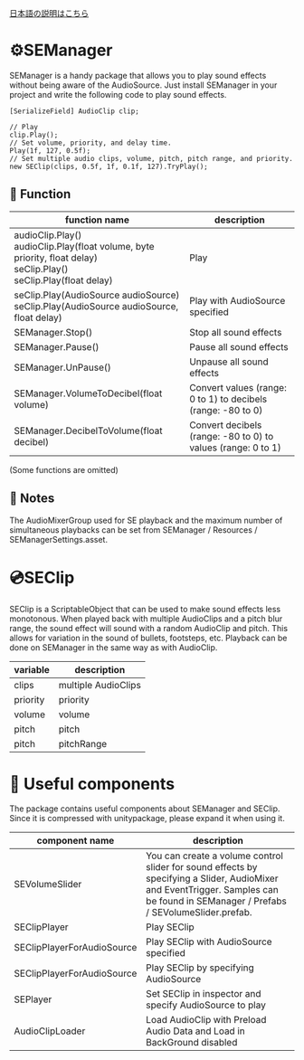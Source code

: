 [日本語の説明はこちら](https://qiita.com/Yamara/private/4caf72e20daea180197d)

# ⚙️SEManager
SEManager is a handy package that allows you to play sound effects without being aware of the AudioSource.
Just install SEManager in your project and write the following code to play sound effects.
``` Sample code.cs
[SerializeField] AudioClip clip;

// Play
clip.Play();
// Set volume, priority, and delay time.
Play(1f, 127, 0.5f);
// Set multiple audio clips, volume, pitch, pitch range, and priority.
new SEClip(clips, 0.5f, 1f, 0.1f, 127).TryPlay();
````

## 🧮 Function

|function name|description|
|-|-|
|audioClip.Play()<br>audioClip.Play(float volume, byte priority, float delay)<br>seClip.Play()<br>seClip.Play(float delay)|Play|
|seClip.Play(AudioSource audioSource)<br>seClip.Play(AudioSource audioSource, float delay)|Play with AudioSource specified|
|SEManager.Stop()|Stop all sound effects|
|SEManager.Pause()|Pause all sound effects|
|SEManager.UnPause()|Unpause all sound effects|
|SEManager.VolumeToDecibel(float volume)|Convert values (range: 0 to 1) to decibels (range: -80 to 0)|
|SEManager.DecibelToVolume(float decibel)|Convert decibels (range: -80 to 0) to values (range: 0 to 1)|

(Some functions are omitted)

## 📝 Notes
The AudioMixerGroup used for SE playback and the maximum number of simultaneous playbacks can be set from SEManager / Resources / SEManagerSettings.asset.

# 💿SEClip
SEClip is a ScriptableObject that can be used to make sound effects less monotonous. When played back with multiple AudioClips and a pitch blur range, the sound effect will sound with a random AudioClip and pitch. This allows for variation in the sound of bullets, footsteps, etc. Playback can be done on SEManager in the same way as with AudioClip.

|variable|description|
|-|-|
|clips|multiple AudioClips|
|priority|priority|
|volume|volume|
|pitch|pitch|pitchRange
|pitch|pitchRange|pitch blur range|

# 🧰 Useful components
The package contains useful components about SEManager and SEClip. Since it is compressed with unitypackage, please expand it when using it.

|component name|description|
|-|-|
|SEVolumeSlider|You can create a volume control slider for sound effects by specifying a Slider, AudioMixer and EventTrigger. Samples can be found in SEManager / Prefabs / SEVolumeSlider.prefab. |SEClipPlayer
|SEClipPlayer|Play SEClip|
|SEClipPlayerForAudioSource|Play SEClip with AudioSource specified|
|SEClipPlayerForAudioSource|Play SEClip by specifying AudioSource| |SEPlayer|Play SEClip by setting it in the inspector| |SEPlayerForAudioSource|Play SEClip by specifying AudioSource
|SEPlayer|Set SEClip in inspector and specify AudioSource to play| |SEPlayerForAudioSource|Set SEClip in inspector and specify AudioSource to play
| AudioClipLoader | Load AudioClip with Preload Audio Data and Load in BackGround disabled |
